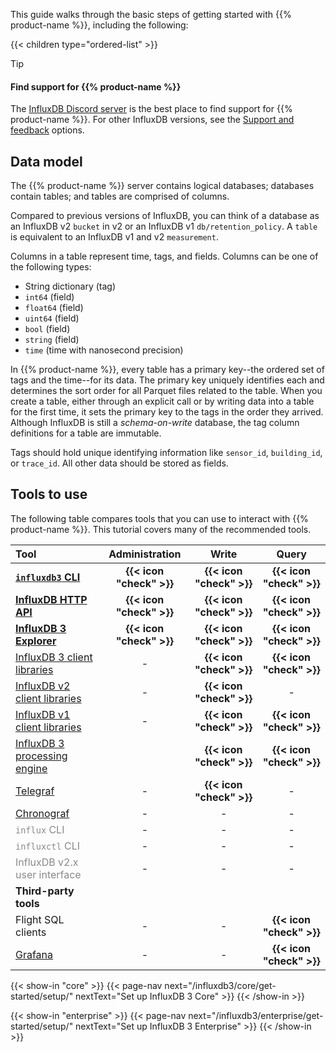 
This guide walks through the basic steps of getting started with {{% product-name %}},
including the following:

{{< children type="ordered-list" >}}

> [!Tip]
> #### Find support for {{% product-name %}}
>
> The [InfluxDB Discord server](https://discord.gg/9zaNCW2PRT) is the best place to find support for {{% product-name %}}.
> For other InfluxDB versions, see the [Support and feedback](#bug-reports-and-feedback) options.

## Data model

The {{% product-name %}} server contains logical databases; databases contain
tables; and tables are comprised of columns.

Compared to previous versions of InfluxDB, you can think of a database as an
InfluxDB v2 `bucket` in v2 or an InfluxDB v1 `db/retention_policy`.
A `table` is equivalent to an InfluxDB v1 and v2 `measurement`.

Columns in a table represent time, tags, and fields. Columns can be one of the
following types:

- String dictionary (tag)
- `int64` (field)
- `float64` (field)
- `uint64` (field)
- `bool` (field)
- `string` (field)
- `time` (time with nanosecond precision)

In {{% product-name %}}, every table has a primary key--the ordered set of tags and the time--for its data.
The primary key uniquely identifies each and determines the sort order for all
Parquet files related to the table. When you create a table, either through an
explicit call or by writing data into a table for the first time, it sets the
primary key to the tags in the order they arrived. 
Although InfluxDB is still a _schema-on-write_ database, the tag column
definitions for a table are immutable.

Tags should hold unique identifying information like `sensor_id`, `building_id`,
or `trace_id`. All other data should be stored as fields.

## Tools to use

The following table compares tools that you can use to interact with {{% product-name %}}.
This tutorial covers many of the recommended tools.

| Tool                                                                              |      Administration      |          Write           |          Query           |
| :-------------------------------------------------------------------------------- | :----------------------: | :----------------------: | :----------------------: |
| **[`influxdb3` CLI](/influxdb3/version/reference/cli/influxdb3/)**                | **{{< icon "check" >}}** | **{{< icon "check" >}}** | **{{< icon "check" >}}** |
| **[InfluxDB HTTP API](/influxdb3/version/reference/api/)**                        | **{{< icon "check" >}}** | **{{< icon "check" >}}** | **{{< icon "check" >}}** |
| **[InfluxDB 3 Explorer](/influxdb3/explorer/)**                                   | **{{< icon "check" >}}** | **{{< icon "check" >}}** | **{{< icon "check" >}}** |
| [InfluxDB 3 client libraries](/influxdb3/version/reference/client-libraries/v3/)  |            -             | **{{< icon "check" >}}** | **{{< icon "check" >}}** |
| [InfluxDB v2 client libraries](/influxdb3/version/reference/client-libraries/v2/) |            -             | **{{< icon "check" >}}** |            -             |
| [InfluxDB v1 client libraries](/influxdb3/version/reference/client-libraries/v1/) |            -             | **{{< icon "check" >}}** | **{{< icon "check" >}}** |
| [InfluxDB 3 processing engine](/influxdb3/version/plugins/)         |                          | **{{< icon "check" >}}** | **{{< icon "check" >}}** |
| [Telegraf](/telegraf/v1/)                                                         |            -             | **{{< icon "check" >}}** |            -             |
| [Chronograf](/chronograf/v1/)                                                     |            -             |            -             |            -             |
| <span style="opacity:.5;">`influx` CLI</span>                                     |            -             |            -             |            -             |
| <span style="opacity:.5;">`influxctl` CLI</span>                                  |            -             |            -             |            -             |
| <span style="opacity:.5;">InfluxDB v2.x user interface</span>                     |            -             |            -             |            -             |
| **Third-party tools**                                                             |                          |                          |                          |
| Flight SQL clients                                                                |            -             |            -             | **{{< icon "check" >}}** |
| [Grafana](/influxdb3/version/visualize-data/grafana/)                             |            -             |            -             | **{{< icon "check" >}}** |

{{< show-in "core" >}}
{{< page-nav next="/influxdb3/core/get-started/setup/" nextText="Set up InfluxDB 3 Core" >}}
{{< /show-in >}}

{{< show-in "enterprise" >}}
{{< page-nav next="/influxdb3/enterprise/get-started/setup/" nextText="Set up InfluxDB 3 Enterprise" >}}
{{< /show-in >}}
